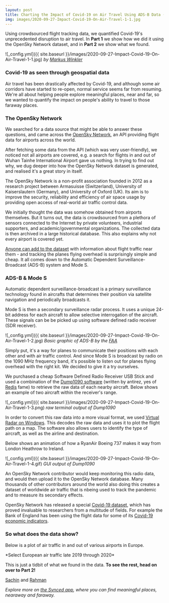 ```yaml
---
layout: post
title: Charting the Impact of Covid-19 on Air Travel Using ADS-B Data (Part 1)
img: images/2020-09-27-Impact-Covid-19-On-Air-Travel-1-1.jpg
---
```


Using crowdsourced flight tracking data, we quantified Covid-19's unprecedented disruption to air travel. In **Part 1** we show how we did it using the OpenSky Network dataset, and in **Part 2** we show what we found.

![_config.yml]({{ site.baseurl }}/images/2020-09-27-Impact-Covid-19-On-Air-Travel-1-1.jpg)
*by [Markus Winkler](https://unsplash.com/photos/XGKpAZxUE8o)*

### Covid-19 as seen through geospatial data
Air travel has been drastically affected by Covid-19, and although some air corridors have started to re-open, normal service seems far from resuming. We're all about helping people explore meaningful places, near and far, so we wanted to quantify the impact on people's ability to travel to those faraway places. 


### The OpenSky Network
We searched for a data source that might be able to answer these questions, and came across the [OpenSky Network](https://opensky-network.org/ "OpenSky Network Homepage"), an API providing flight data for airports across the world.

After fetching some data from the API (which was very user-friendly), we noticed not all airports are covered, e.g. a search for flights in and out of Wuhan Tainhe International Airport gave us nothing. In trying to find out why, we dug deeper into how the OpenSky Network dataset is generated, and realised it's a great story in itself.

The OpenSky Network is a non-profit association founded in 2012 as a research project between Armasuisse (Switzerland), University of Kaiserslautern (Germany), and University of Oxford (UK). Its aim is to improve the security, reliability and efficiency of air space usage by providing open access of real-world air traffic control data. 

We initially thought the data was somehow obtained from airports themselves. But it turns out, the data is crowdsourced from a plethora of sensors connected to the Internet by private volunteers, industrial supporters, and academic/governmental organizations. The collected data is then archived in a large historical database. This also explains why not every airport is covered yet.

[Anyone can add to the dataset](https://opensky-network.org/contribute/improve-coverage) with information about flight traffic near them - and tracking the planes flying overhead is surprisingly simple and cheap. It all comes down to the Automatic Dependent Surveillance-Broadcast (ADS-B) system and Mode S.

### ADS-B & Mode S
Automatic dependent surveillance-broadcast is a primary surveillance technology found in aircrafts that determines their position via satellite navigation and periodically broadcasts it. 

Mode S is then a secondary surveillance radar process. It uses a unique 24-bit address for each aircraft to allow selective interrogation of the aircraft. These signals can be be picked up using software defined radio receiver (SDR receiver).

![_config.yml]({{ site.baseurl }}/images/2020-09-27-Impact-Covid-19-On-Air-Travel-1-2.jpg)
*Basic graphic of ADS-B by the [FAA](https://commons.wikimedia.org/wiki/File:FAA_NextGen_ADS-B_implementation.jpg)*

Simply put, it's a way for planes to communicate their positions with each other and with air traffic control. And since Mode S is broadcast by radio on the 1090 MHz frequency band, it's possible to listen out for planes flying overhead with the right kit. We decided to give it a try ourselves.

We purchased a cheap Software Defined Radio Receiver USB Stick and used a combination of the [Dump1090 software](https://github.com/antirez/dump1090) (written by antirez, yes of [Redis](https://redis.io/) fame) to retrieve the raw data of each nearby aircraft. Below shows an example of two aircraft within the receiver's range.

![_config.yml]({{ site.baseurl }}/images/2020-09-27-Impact-Covid-19-On-Air-Travel-1-3.png)
*raw terminal output of Dump1090*

In order to convert this raw data into a more visual format, we used [Virtual Radar on Windows](https://www.virtualradarserver.co.uk/). This decodes the raw data and uses it to plot the flight path on a map. The software also allows users to identify the type of aircraft, as well as the airline and destination. 

Below shows an animation of how a RyanAir Boeing 737 makes it way from London Heathrow to Ireland.

![_config.yml]({{ site.baseurl }}/images/2020-09-27-Impact-Covid-19-On-Air-Travel-1-4.gif)
*GUI output of Dump1090*

An OpenSky Network contributor would keep monitoring this radio data, and would then upload it to the OpenSky Network database. Many thousands of other contributors around the world also doing this creates a dataset of worldwide air traffic that is nbeing used to track the pandemic and to measure its secondary effects.

OpenSky Network has released a special [Covid-19 dataset](https://zenodo.org/record/3901482#.X0aDe5NKjlw), which has proved invaluable to researchers from a multitude of fields. For example the Bank of England has been using the flight data for some of its [Covid-19 economic indicators](https://www.bankofengland.co.uk/report/2020/monetary-policy-report-financial-stability-report-may-2020).

### So what does the data show?
Below is a plot of air traffic in and out of various airports in Europe.

<script src="https://d3js.org/d3.v3.js"></script>
<script src="https://blog.synced.to/datascripts/2020-09-27-Impact-Covid-19-On-Air-Travel-1-1.js"></script>
<style>

.chart-1-container {
font: 10px "Titillium Web", sans-serif;
}


.axis path,
.axis line {
fill: none;
stroke: #000;
shape-rendering: crispEdges;
}

.x.axis path {
display: none;
}

.line {
fill: none;
stroke: steelblue;
stroke-width: 1.5px;
}

.legend rect {
fill:white;
stroke:black;
opacity:0.8;}

</style>

<div class="d3-chart-container chart-1-container"></div>
*Select European air traffic late 2019 through 2020*

<script src="https://blog.synced.to/datascripts/2020-09-27-Impact-Covid-19-On-Air-Travel-1-2.js"></script>

This is just a tidbit of what we found in the data. **To see the rest, head on over to Part 2!**







[Sachin](https://www.linkedin.com/in/sachinvasudevan/) and [Rahman](https://www.linkedin.com/in/rahman-zane/)

_Explore more on [the Synced app](http://onelink.to/8ttzr9), where you can find meaningful places, nearaway and faraway._
